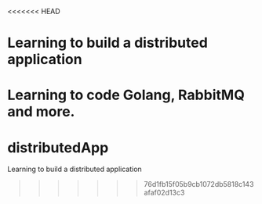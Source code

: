 <<<<<<< HEAD
# Learning to build a distributed application

Learning to code Golang, RabbitMQ and more.
=======
# distributedApp
Learning to build a distributed application
>>>>>>> 76d1fb15f05b9cb1072db5818c143afaf02d13c3
